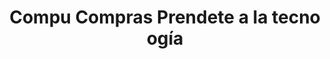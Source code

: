 ---
title: "Compu Compras Prendete a la tecno ogía"
url: /ycua-sati/compu-compras-prendete-a-la-tecno-ogia/
shop: Computer
---